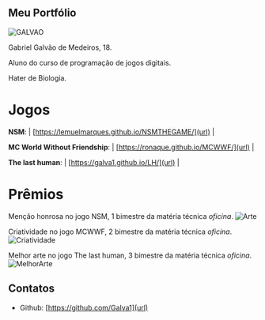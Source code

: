 ## Meu Portfólio

![GALVAO](https://cdn-images-1.medium.com/max/960/0*RcfwM4cBC_nHjvMa.)

Gabriel Galvão de Medeiros, 18.

Aluno do curso de programação de jogos digitais.

Hater de Biologia.

# Jogos

**NSM**: | [https://lemuelmarques.github.io/NSMTHEGAME/](url) |

**MC World Without Friendship**: | [https://ronaque.github.io/MCWWF/](url) |

**The last human**: | [https://galva1.github.io/LH/](url) |

# Prêmios
Menção honrosa no jogo NSM, 1 bimestre da matéria técnica _oficina_.
![Arte](https://marcelomesmo.com/assets/img/oficina/mencao.png)

Criatividade no jogo MCWWF, 2 bimestre da matéria técnica _oficina_.
![Criatividade](https://marcelomesmo.com/assets/img/oficina/criatividade.png)

Melhor arte no jogo The last human, 3 bimestre da matéria técnica _oficina_.
![MelhorArte](https://marcelomesmo.com/assets/img/oficina/arte.png)



## Contatos

- Github: [https://github.com/Galva1](url)
